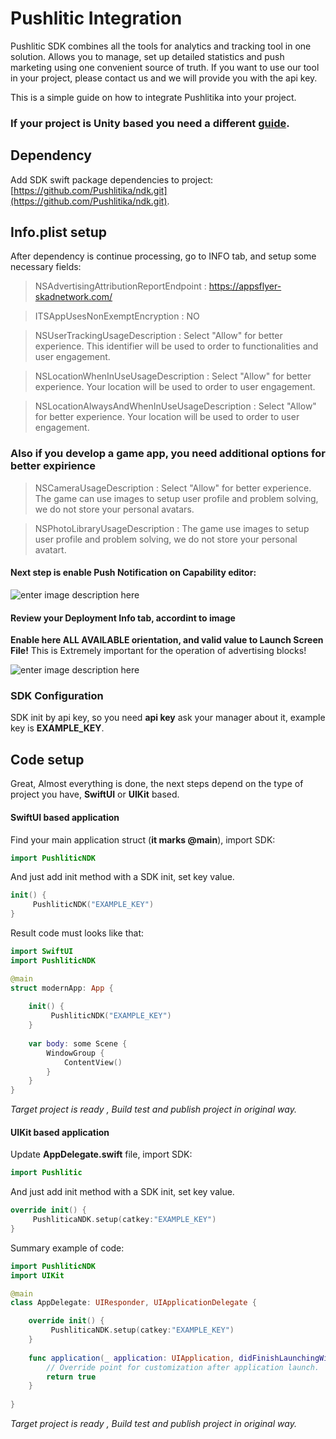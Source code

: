 # Pushlitic Integration

Pushlitic SDK combines all the tools for analytics and tracking tool in one solution.
Allows you to manage, set up detailed statistics and push marketing using one convenient source of truth.
If you want to use our tool in your project, please contact us and we will provide you with the api key.

This is a simple guide on how to integrate Pushlitika into your project.


### **If your project is Unity based you need a different [guide](README_UNITY.md).**


## Dependency 
Add SDK swift package dependencies to project: [https://github.com/Pushlitika/ndk.git](https://github.com/Pushlitika/ndk.git).
 
## Info.plist setup
After dependency is continue processing, go to INFO tab, and setup some necessary fields:

> NSAdvertisingAttributionReportEndpoint : https://appsflyer-skadnetwork.com/

> ITSAppUsesNonExemptEncryption  :  NO

> NSUserTrackingUsageDescription : Select "Allow" for better experience. This identifier will be used to  order to functionalities and user engagement.

> NSLocationWhenInUseUsageDescription : Select "Allow" for better experience. Your location will be used to order to user engagement.

> NSLocationAlwaysAndWhenInUseUsageDescription : Select "Allow" for better experience. Your location will be used to order to user engagement.

### Also if you develop a game app, you need additional options for better expirience

> NSCameraUsageDescription : Select "Allow" for better experience. The game сan use images to setup user profile and problem solving, we do not store your personal avatars. 

> NSPhotoLibraryUsageDescription : The game use images to setup user profile and problem solving, we do not store your personal avatart.

#### Next step is enable **Push Notification** on Capability editor:

![enter image description here](https://i.imgur.com/bg1UMSz.png)

#### Review your Deployment Info tab, accordint to image
**Enable here ALL AVAILABLE orientation, and valid value to Launch Screen File!** 
This is Extremely important for the operation of advertising blocks!

![enter image description here](https://i.imgur.com/g1HDkvC.png)

### SDK Configuration
SDK init by api key, so you need **api key** ask your manager about it, example key is **EXAMPLE_KEY**.

## Code setup
Great, Almost everything is done, the next steps depend on the type of project you have, **SwiftUI** or **UIKit** based.

#### SwiftUI based application

Find your main application struct (**it marks @main**), import SDK:

```Swift
import PushliticNDK
```

And just add init method with a SDK init, set key value.

```Swift
init() {
     PushliticNDK("EXAMPLE_KEY")
}
```

Result code must looks like that:

```Swift
import SwiftUI
import PushliticNDK

@main
struct modernApp: App {
  
    init() {
         PushliticNDK("EXAMPLE_KEY")
    }
    
    var body: some Scene {
        WindowGroup {
            ContentView()
        }
    }
}
```

*Target project is ready , Build test and publish project in original way.*

#### UIKit based application

Update **AppDelegate.swift** file, import SDK:

```Swift
import Pushlitic
```

And just add init method with a SDK init, set key value.

```Swift
override init() {
     PushliticaNDK.setup(catkey:"EXAMPLE_KEY")
}
```

Summary example of code:

```Swift
import PushliticNDK
import UIKit

@main
class AppDelegate: UIResponder, UIApplicationDelegate {

    override init() {
         PushliticaNDK.setup(catkey:"EXAMPLE_KEY")
    }
    
    func application(_ application: UIApplication, didFinishLaunchingWithOptions launchOptions: [UIApplication.LaunchOptionsKey: Any]?) -> Bool {
        // Override point for customization after application launch.
        return true
    }
    
}

```

*Target project is ready , Build test and publish project in original way.*


